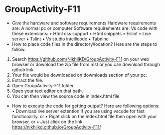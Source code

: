# GroupActivity-F11
- Give the hardware and software requirements
Hardware requirements are: 
A normal pc or computer
Software requirements are:
Vs code with these extensions: 
•	Html css support 
•	Html snippets 
•	Eslint 
•	Live server 
•	Tslint 
•	Vs studio intellicode 
•	Tabnine
- How to place code files in the directory/location?
Here are the steps to follow:
1.	Search https://github.com/NikhilKD/GroupActivity-F11 on your web browser or download the zip file from mst or you can download through github link.
2.	Your file would be downloaded on dowmloads section of your pc.
3.	Extract the file.
4.	Open GroupActivity-F11 folder.
5.	Open your text editor on that path.
6.	You can then view the source code in index.html file
- How to execute the code for getting output?
Here are following options: 
•	Download live server extention if you are using vscode for fast functionality.
or
•	Right click on the index.html file then open with your browser.
or 
•	Just click on the link https://nikhilkd.github.io/GroupActivity-F11/
